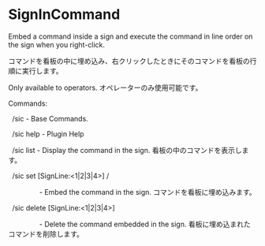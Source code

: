 # SignInCommand
Embed a command inside a sign and execute the command in line order on the sign when you right-click.

コマンドを看板の中に埋め込み、右クリックしたときにそのコマンドを看板の行順に実行します。



Only available to operators. オペレーターのみ使用可能です。



Commands:

  /sic - Base Commands.

  /sic help - Plugin Help

  /sic list - Display the command in the sign. 看板の中のコマンドを表示します。

  /sic set [SignLine:<1|2|3|4>] /<command>

                - Embed the command in the sign. コマンドを看板に埋め込みます。

  /sic delete [SignLine:<1|2|3|4>]

                - Delete the command embedded in the sign. 看板に埋め込まれたコマンドを削除します。

